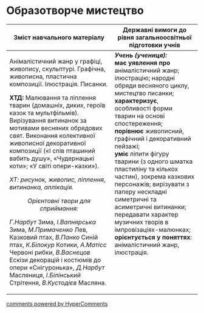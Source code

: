 <div id="hypercomments_widget" class="js-hypercomments-widget invisible"></div>

Образотворче мистецтво
=============================================

<table>
<thead>
  <tr>
    <th width="55%" align="center">Зміст навчального матеріалу</th>
    <th width="45%" align="center">Державні вимоги до рівня загальноосвітньої підготовки учнів</th>
  </tr>
</thead>
<tbody>
  <tr>
    <td width="55%" style="vertical-align:top !important;">
<p>Анімалістичний жанр у графіці, живопису, скульптурі. Графічна, живописна, пластична композиції. Ілюстрація. Писанки.</p>
<p><b>ХТД:</b> Малювання та ліплення тварин (домашніх, диких, героїв казок та мультфільмів). Вирізування витинанок за мотивами весняних обрядових свят. Виконання колективної живописної декоративної композиції («І спів пташиний вабить душу», «Чудернацькі коти»; «У світі опери-казки»).</p>
<p><i>ХТ: рисунок, живопис, ліплення, витинанка, аплікація.</i></p>
<center><i>Орієнтовні твори для сприймання:</i></center>
<p><i>Г.Нарбут</i> Зима, <i>І.Вапнярська</i> Зима, <i>М.Примаченко</i> Лев, Казковий птах, <i>В.Панко</i> Синій птах, <i>К.Білокур</i> Котики, <i>А.Матісс</i> Червоні рибки, <i>В.Васнецов</i> Ескізи декорацій і костюмів до опери «Снігуронька», <i>Д.Нарбут</i> Масляниця, <i>І.Білінський</i> Стрітення, <i>В.Кустодієв</i> Масляна.</p>
	</td>
<td width="45%" style="vertical-align:top !important;"><b><i>Учень (учениця):</i></b><br>
<b>має уявлення про</b> анімалістичний жанр; ілюстрацію; народні обряди весняного циклу, мистецтво писанки;<br>
<b>характеризує</b>, особливості форми тварин на основі спостереження;<br>
<b>порівнює</b> живописний, графічний і декоративний пейзажі;<br>
<b>уміє</b> ліпити фігуру тварини (з одного шматка пластиліну та кількох частин), зокрема казкових персонажів; вирізувати з паперу нескладні симетричні та асиметричні витинанки; передавати характер музичних творів в імпровізаціях-малюнках;<br>
<b>орієнтується у поняттях</b>: анімалістичний жанр, ілюстрація.<br>
</td>
	</tr>
</tbody>
</table>

<div class="js-hypercomments-container">
<a href="http://hypercomments.com" class="hc-link" title="comments widget">comments powered by HyperComments</a>
</div>